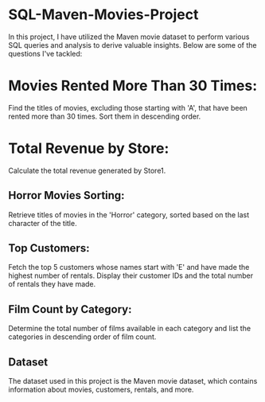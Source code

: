 # SQL-Maven-Movies-Project
In this project, I have utilized the Maven movie dataset to perform various SQL queries and analysis to derive valuable insights. Below are some of the questions I've tackled:

# Movies Rented More Than 30 Times: 
Find the titles of movies, excluding those starting with 'A', that have been rented more than 30 times. Sort them in descending order.
# Total Revenue by Store: 
Calculate the total revenue generated by Store1.
## Horror Movies Sorting:
Retrieve titles of movies in the 'Horror' category, sorted based on the last character of the title.
## Top Customers: 
Fetch the top 5 customers whose names start with 'E' and have made the highest number of rentals. Display their customer IDs and the total number of rentals they have made.
## Film Count by Category: 
Determine the total number of films available in each category and list the categories in descending order of film count.

## Dataset
The dataset used in this project is the Maven movie dataset, which contains information about movies, customers, rentals, and more.

